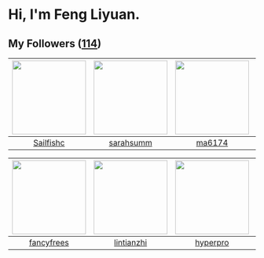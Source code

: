 # Hi, I'm Feng Liyuan.

## My Followers ([114](https://github.com/SunRunAway?tab=followers))

| <img src="https://avatars.githubusercontent.com/u/13750989?v=4" width="150" height="150" /> | <img src="https://avatars.githubusercontent.com/u/5827851?v=4" width="150" height="150" /> | <img src="https://avatars.githubusercontent.com/u/1449133?v=4" width="150" height="150" /> | <img src="https://avatars.githubusercontent.com/u/234891?v=4" width="150" height="150" /> |
| :-----------------------------------------------------------------------------------------: | :----------------------------------------------------------------------------------------: | :----------------------------------------------------------------------------------------: | :---------------------------------------------------------------------------------------: |
|                          [Sailfishc](https://github.com/Sailfishc)                          |                          [sarahsumm](https://github.com/sarahsumm)                         |                             [ma6174](https://github.com/ma6174)                            |                          [ekalinin](https://github.com/ekalinin)                          |

| <img src="https://avatars.githubusercontent.com/u/3293915?v=4" width="150" height="150" /> | <img src="https://avatars.githubusercontent.com/u/1457382?v=4" width="150" height="150" /> | <img src="https://avatars.githubusercontent.com/u/2445111?v=4" width="150" height="150" /> | <img src="https://avatars.githubusercontent.com/u/3069493?v=4" width="150" height="150" /> |
| :----------------------------------------------------------------------------------------: | :----------------------------------------------------------------------------------------: | :----------------------------------------------------------------------------------------: | :----------------------------------------------------------------------------------------: |
|                         [fancyfrees](https://github.com/fancyfrees)                        |                         [lintianzhi](https://github.com/lintianzhi)                        |                           [hyperpro](https://github.com/hyperpro)                          |                             [hkjang](https://github.com/hkjang)                            |